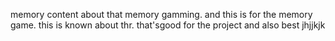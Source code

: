 memory content about that memory gamming.
and this is for the memory game.
this is known about thr.
that'sgood for the project and also best
jhjjkjk

